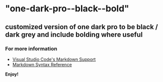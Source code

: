 # "one-dark-pro--black--bold"
## customized version of one dark pro to be black / dark grey and include bolding where useful

### For more information
* [Visual Studio Code's Markdown Support](http://code.visualstudio.com/docs/languages/markdown)
* [Markdown Syntax Reference](https://help.github.com/articles/markdown-basics/)

**Enjoy!**
